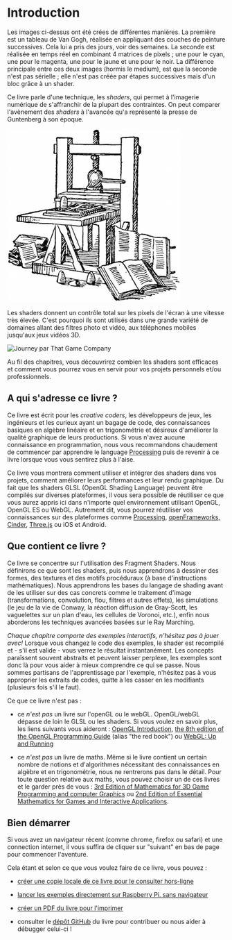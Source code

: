 # Introduction

<canvas id="custom" class="canvas" data-fragment-url="cmyk-halftone.frag" data-textures="vangogh.jpg" width="700px" height="320px"></canvas>

Les images ci-dessus ont été crées de différentes manières.
La première est un tableau de Van Gogh, réalisée en appliquant des couches de peinture successives.
Cela lui a pris des jours, voir des semaines.
La seconde est réalisée en temps réel en combinant 4 matrices de pixels ; une pour le cyan, une pour le magenta, une pour le jaune et une pour le noir.
La différence principale entre ces deux images (hormis le medium), est que la seconde n'est pas sérielle ; elle n'est pas créée par étapes successives mais d'un bloc grâce à un shader.

Ce livre parle d'une technique, les *shaders*, qui permet à l'imagerie numérique de s'affranchir de la plupart des contraintes.
On peut comparer l'avènement des *shaders* à l'avancée qu'a représenté la presse de Guntenberg à son époque.

![la presse de Gutenberg](gutenpress.jpg)

Les shaders donnent un contrôle total sur les pixels de l'écran à une vitesse très élevée.
C'est pourquoi ils sont utilisés dans une grande variété de domaines allant des filtres photo et vidéo, aux téléphones mobiles jusqu'aux jeux vidéos 3D.

![Journey par That Game Company](journey.jpg)

Au fil des chapitres, vous découvrirez combien les shaders sont efficaces et comment vous pourrez vous en servir pour vos projets personnels et/ou professionnels.

## A qui s'adresse ce livre ?

Ce livre est écrit pour les *creative coders*, les développeurs de jeux, les ingénieurs et les curieux ayant un bagage de code, des connaissances basiques en algèbre linéaire et en trigonométrie et désireux d'améliorer la qualité graphique de leurs productions.
Si vous n'avez aucune connaissance en programmation, nous vous recommandons chaudement de commencer par apprendre le language [Processing](https://processing.org/) puis de revenir à ce livre lorsque vous vous sentirez plus à l'aise.

Ce livre vous montrera comment utiliser et intégrer des shaders dans vos projets, comment améliorer leurs performances et leur rendu graphique.
Du fait que les shaders GLSL (OpenGL Shading Language) peuvent être compilés sur diverses plateformes, il vous sera possible de réutiliser ce que vous aurez appris ici dans n'importe quel environnement utilisant OpenGL, OpenGL ES ou WebGL. Autrement dit, vous pourrez réutiliser vos connaissances sur des plateformes comme [Processing](https://processing.org/), [openFrameworks](http://openframeworks.cc/), [Cinder](http://libcinder.org/), [Three.js](http://threejs.org/) ou iOS et Android.

## Que contient ce livre ?

Ce livre se concentre sur l'utilisation des Fragment Shaders.
Nous définirons ce que sont les shaders, puis nous apprendrons à dessiner des formes, des textures et des motifs procéduraux (à base d'instructions mathématiques).
Nous apprendrons les bases du langage de shading avant de les utiliser sur des cas concrets comme le traitement d'image (transformations, convolution, flou, filtres et autres effets), les simulations (le jeu de la vie de Conway, la réaction diffusion de Gray-Scott, les vaguelettes sur un plan d'eau, les cellules de Voronoi, etc.), enfin nous aborderons les techniques avancées basées sur le Ray Marching.

*Chaque chapitre comporte des exemples interactifs, n'hésitez pas à jouer avec!* Lorsque vous changez le code des exemples, le shader est recompilé et - s'il est valide - vous verrez le résultat instantanément. Les concepts paraîssent souvent abstraits et peuvent laisser perplexe, les exemples sont donc là pour vous aider à mieux comprendre ce qui se passe. Nous sommes partisans de l'apprentissage par l'exemple, n'hésitez pas à vous approprier les extraits de codes, quitte à les casser en les modifiants (plusieurs fois s'il le faut).

Ce que ce livre n'est pas :

* ce *n'est pas* un livre sur l'openGL ou le webGL. OpenGL/webGL dépasse de loin le GLSL ou les shaders. Si vous voulez en savoir plus, les liens suivants vous aideront : [OpenGL Introduction](https://open.gl/introduction), [the 8th edition of the OpenGL Programming Guide](http://www.amazon.com/OpenGL-Programming-Guide-Official-Learning/dp/0321773039/ref=sr_1_1?s=books&ie=UTF8&qid=1424007417&sr=1-1&keywords=open+gl+programming+guide) (alias "the red book") ou [WebGL: Up and Running](http://www.amazon.com/WebGL-Up-Running-Tony-Parisi/dp/144932357X/ref=sr_1_4?s=books&ie=UTF8&qid=1425147254&sr=1-4&keywords=webgl)

* ce *n'est pas* un livre de maths. Même si le livre contient un certain nombre de notions et d'algorithmes nécessitant des connaissances en algèbre et en trigonométrie, nous ne rentrerons pas dans le détail. Pour toute question relative aux maths, vous pouvez choisir un de ces livres et le garder près de vous : [3rd Edition of Mathematics for 3D Game Programming and computer Graphics](http://www.amazon.com/Mathematics-Programming-Computer-Graphics-Third/dp/1435458869/ref=sr_1_1?ie=UTF8&qid=1424007839&sr=8-1&keywords=mathematics+for+games) ou [2nd Edition of Essential Mathematics for Games and Interactive Applications](http://www.amazon.com/Essential-Mathematics-Games-Interactive-Applications/dp/0123742978/ref=sr_1_1?ie=UTF8&qid=1424007889&sr=8-1&keywords=essentials+mathematics+for+developers).

## Bien démarrer

Si vous avez un navigateur récent (comme chrome, firefox ou safari) et une connection internet, il vous suffira de cliquer sur "suivant" en bas de page pour commencer l'aventure.

Cela étant et selon ce que vous voulez faire de ce livre, vous pouvez :

- [créer une copie locale de ce livre pour le consulter hors-ligne](https://thebookofshaders.com/appendix/?lan=fr)

- [lancer les exemples directement sur Raspberry Pi, sans navigateur](https://thebookofshaders.com/appendix/?lan=fr)

- [créer un PDF du livre pour l'imprimer](https://thebookofshaders.com/appendix/?lan=fr)

- consulter le [dépôt GitHub](https://github.com/patriciogonzalezvivo/thebookofshaders) du livre pour contribuer ou nous aider à débugger celui-ci !
